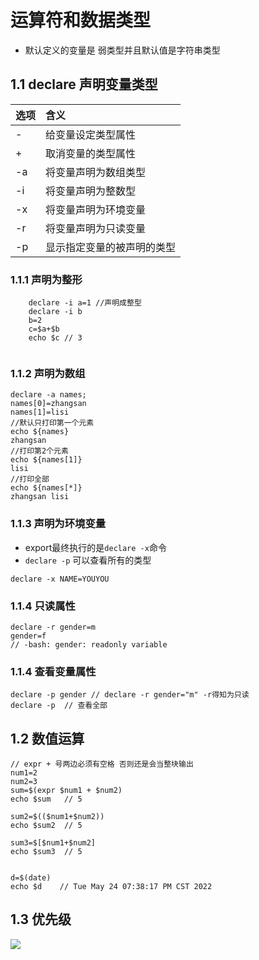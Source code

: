 



# 运算符和数据类型

- 默认定义的变量是 弱类型并且默认值是字符串类型

## 1.1 declare 声明变量类型

| 选项 | 含义                       |
| :--- | :------------------------- |
| -    | 给变量设定类型属性         |
| +    | 取消变量的类型属性         |
| -a   | 将变量声明为数组类型       |
| -i   | 将变量声明为整数型         |
| -x   | 将变量声明为环境变量       |
| -r   | 将变量声明为只读变量       |
| -p   | 显示指定变量的被声明的类型 |

### 1.1.1 声明为整形

```shell
	declare -i a=1 //声明成整型
	declare -i b
	b=2
	c=$a+$b
	echo $c // 3
	
```

### 1.1.2 声明为数组

```shell
declare -a names;
names[0]=zhangsan
names[1]=lisi
//默认只打印第一个元素
echo ${names}
zhangsan
//打印第2个元素
echo ${names[1]}
lisi
//打印全部
echo ${names[*]}
zhangsan lisi
```

### 1.1.3 声明为环境变量

- export最终执行的是`declare -x`命令
- `declare -p` 可以查看所有的类型

```shell
declare -x NAME=YOUYOU
```

### 1.1.4 只读属性

```shell
declare -r gender=m
gender=f
// -bash: gender: readonly variable
```

### 1.1.4 查看变量属性

```shell
declare -p gender // declare -r gender="m" -r得知为只读
declare -p  // 查看全部
```

## 1.2 数值运算

```shell
// expr + 号两边必须有空格 否则还是会当整块输出
num1=2
num2=3
sum=$(expr $num1 + $num2)
echo $sum   // 5
```

```shell
sum2=$(($num1+$num2))
echo $sum2  // 5

sum3=$[$num1+$num2]
echo $sum3  // 5


d=$(date)
echo $d    // Tue May 24 07:38:17 PM CST 2022
```

## 1.3 优先级

![](http://img.zhufengpeixun.cn/priority.png)

